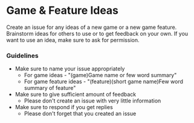 # Game & Feature Ideas
Create an issue for any ideas of a new game or a new game feature.
Brainstorm ideas for others to use or to get feedback on your own.
If you want to use an idea, make sure to ask for permission.
### Guidelines
- Make sure to name your issue appropriately
  - For game ideas - "(game)Game name or few word summary"
  - For game feature ideas - "(feature)(short game name)Few word summary of feature"
- Make sure to give sufficient amount of feedback
  - Please don't create an issue with very little information
- Make sure to respond if you get replies
  - Please don't forget that you created an issue
